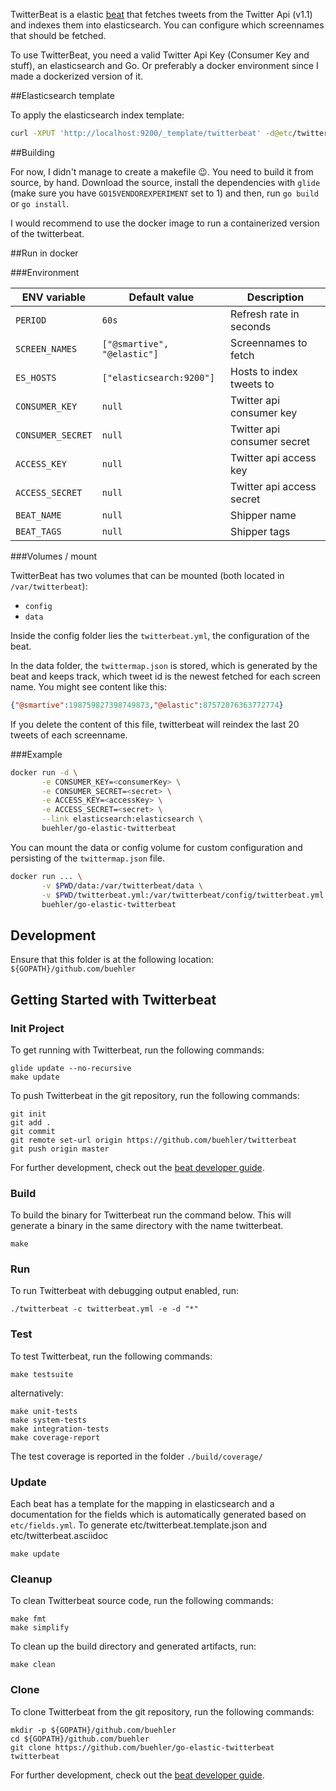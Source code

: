 TwitterBeat is a elastic [beat](https://www.elastic.co/products/beats) that fetches tweets from the Twitter Api (v1.1) and indexes them into elasticsearch. You can configure which screennames that should be fetched.

To use TwitterBeat, you need a valid Twitter Api Key (Consumer Key and stuff), an elasticsearch and Go. Or preferably a docker environment since I made a dockerized version of it.

##Elasticsearch template

To apply the elasticsearch index template:

```bash
curl -XPUT 'http://localhost:9200/_template/twitterbeat' -d@etc/twitterbeat.template.json
```

##Building

For now, I didn't manage to create a makefile :wink:. You need to build it from source, by hand. Download the source, install the dependencies with `glide` (make sure you have `GO15VENDOREXPERIMENT` set to 1) and then, run `go build` or `go install`.

I would recommend to use the docker image to run a containerized version of the twitterbeat.

##Run in docker

###Environment

| ENV variable      | Default value               | Description                 |
| ----------------- | --------------------------- | --------------------------  |
| `PERIOD`          | `60s`                       | Refresh rate in seconds     |
| `SCREEN_NAMES`    | `["@smartive", "@elastic"]` | Screennames to fetch        |
| `ES_HOSTS`        | `["elasticsearch:9200"]`    | Hosts to index tweets to    |
| `CONSUMER_KEY`    | `null`                      | Twitter api consumer key    |
| `CONSUMER_SECRET` | `null`                      | Twitter api consumer secret |
| `ACCESS_KEY`      | `null`                      | Twitter api access key      |
| `ACCESS_SECRET`   | `null`                      | Twitter api access secret   |
| `BEAT_NAME`       | `null`                      | Shipper name                |
| `BEAT_TAGS`       | `null`                      | Shipper tags                |

###Volumes / mount

TwitterBeat has two volumes that can be mounted (both located in `/var/twitterbeat`):
- `config`
- `data`

Inside the config folder lies the `twitterbeat.yml`, the configuration of the beat.

In the data folder, the `twittermap.json` is stored, which is generated by the beat and keeps track, which tweet id is the newest fetched for each screen name. You might see content like this:

```json
{"@smartive":198759827398749873,"@elastic":87572876363772774}
```

If you delete the content of this file, twitterbeat will reindex the last 20 tweets of each screenname.

###Example

```bash
docker run -d \
       -e CONSUMER_KEY=<consumerKey> \
       -e CONSUMER_SECRET=<secret> \
       -e ACCESS_KEY=<accessKey> \
       -e ACCESS_SECRET=<secret> \
       --link elasticsearch:elasticsearch \
       buehler/go-elastic-twitterbeat
```

You can mount the data or config volume for custom configuration and persisting of the `twittermap.json` file.
```bash
docker run ... \
       -v $PWD/data:/var/twitterbeat/data \
       -v $PWD/twitterbeat.yml:/var/twitterbeat/config/twitterbeat.yml \
       buehler/go-elastic-twitterbeat
```

## Development

Ensure that this folder is at the following location:
`${GOPATH}/github.com/buehler`

## Getting Started with Twitterbeat

### Init Project
To get running with Twitterbeat, run the following commands:

```
glide update --no-recursive
make update
```


To push Twitterbeat in the git repository, run the following commands:

```
git init
git add .
git commit
git remote set-url origin https://github.com/buehler/twitterbeat
git push origin master
```

For further development, check out the [beat developer guide](https://www.elastic.co/guide/en/beats/libbeat/current/new-beat.html).

### Build

To build the binary for Twitterbeat run the command below. This will generate a binary
in the same directory with the name twitterbeat.

```
make
```


### Run

To run Twitterbeat with debugging output enabled, run:

```
./twitterbeat -c twitterbeat.yml -e -d "*"
```


### Test

To test Twitterbeat, run the following commands:

```
make testsuite
```

alternatively:
```
make unit-tests
make system-tests
make integration-tests
make coverage-report
```

The test coverage is reported in the folder `./build/coverage/`


### Update

Each beat has a template for the mapping in elasticsearch and a documentation for the fields
which is automatically generated based on `etc/fields.yml`.
To generate etc/twitterbeat.template.json and etc/twitterbeat.asciidoc

```
make update
```


### Cleanup

To clean  Twitterbeat source code, run the following commands:

```
make fmt
make simplify
```

To clean up the build directory and generated artifacts, run:

```
make clean
```


### Clone

To clone Twitterbeat from the git repository, run the following commands:

```
mkdir -p ${GOPATH}/github.com/buehler
cd ${GOPATH}/github.com/buehler
git clone https://github.com/buehler/go-elastic-twitterbeat twitterbeat
```


For further development, check out the [beat developer guide](https://www.elastic.co/guide/en/beats/libbeat/current/new-beat.html).
